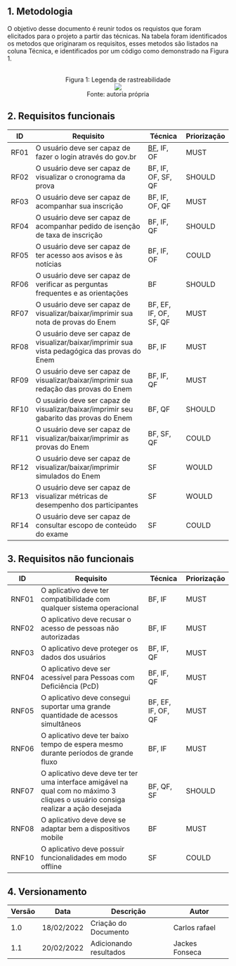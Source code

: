 ## 1. Metodologia

O objetivo desse documento é reunir todos os requistos que foram elicitados para o projeto a partir das técnicas. Na tabela foram identificados os metodos que originaram os requisitos, esses metodos são listados na coluna Técnica, e identificados por um código como demonstrado na Figura 1.

<center>
  <br><figcaption class="center">Figura 1: Legenda de rastreabilidade</figcaption>
  <img src="https://user-images.githubusercontent.com/53023400/154858872-f7f7c057-a096-4e0c-9a46-62d429b5447b.png" class="center">
  <figcaption class="center">Fonte: autoria própria</figcaption>
</center>


## 2. Requisitos funcionais

|  ID  |  Requisito  |  Técnica  |   Priorização  |
|------|-------------|-----------|----------------|
| RF01 |  O usuário deve ser capaz de fazer o login através do gov.br | <a href="tecnicas-elicitacao/braimstorming.md">BF</a>, IF, OF  | MUST  |
| RF02 |  O usuário deve ser capaz de visualizar o cronograma da prova | BF, IF, OF, SF, QF  | SHOULD  |
| RF03 |  O usuário deve ser capaz de acompanhar sua inscrição | BF, IF, OF, QF  | MUST  |
| RF04 |  O usuário deve ser capaz de acompanhar pedido de isenção de taxa de inscrição| BF, IF, QF  | SHOULD  |
| RF05 |  O usuário deve ser capaz de ter acesso aos avisos e às notícias | BF, IF, OF  | COULD  |
| RF06 |  O usuário deve ser capaz de verificar as perguntas frequentes e as orientações | BF  |  SHOULD |
| RF07 |  O usuário deve ser capaz de visualizar/baixar/imprimir sua nota de provas do Enem | BF, EF, IF, OF, SF, QF  | MUST  |
| RF08 |  O usuário deve ser capaz de visualizar/baixar/imprimir sua vista pedagógica das provas do Enem | BF, IF  | MUST  |
| RF09 |  O usuário deve ser capaz de visualizar/baixar/imprimir sua redação das provas do Enem | BF, IF, QF  | MUST  |
| RF10 |  O usuário deve ser capaz de visualizar/baixar/imprimir seu gabarito das provas do Enem | BF, QF  | SHOULD  |
| RF11 |  O usuário deve ser capaz de visualizar/baixar/imprimir as provas do Enem | BF, SF, QF  | COULD  |
| RF12 |  O usuário deve ser capaz de visualizar/baixar/imprimir simulados do Enem | SF  | WOULD  |
| RF13 |  O usuário deve ser capaz de visualizar métricas de desempenho dos participantes  | SF  | WOULD  |
| RF14 |  O usuário deve ser capaz de consultar escopo de conteúdo do exame  | SF  | COULD  |


## 3. Requisitos não funcionais

|  ID  |  Requisito  |  Técnica  |   Priorização  |
|------|-------------|-----------|----------------|
| RNF01 |  O aplicativo deve ter compatibilidade com qualquer sistema operacional | BF, IF  | MUST  |
| RNF02 |  O aplicativo deve recusar o acesso de pessoas não autorizadas | BF, IF  | MUST  |
| RNF03 |  O aplicativo deve proteger os dados dos usuários | BF, IF, QF  | MUST  |
| RNF04 |  O aplicativo deve ser acessível para Pessoas com Deficiência (PcD) | BF, IF, QF  | MUST  |
| RNF05 |  O aplicativo deve consegui suportar uma grande quantidade de acessos simultâneos | BF, EF, IF, OF, QF  | MUST  |
| RNF06 |  O aplicativo deve ter baixo tempo de espera mesmo durante períodos de grande fluxo | BF, IF  | MUST  |
| RNF07 |  O aplicativo deve deve ter ter uma interface amigável na qual com no máximo 3 cliques o usuário consiga realizar a ação desejada | BF, QF, SF  | SHOULD |
| RNF08 |  O aplicativo deve deve se adaptar bem a dispositivos mobile | BF  | MUST  |
| RNF10 |  O aplicativo deve possuir funcionalidades em modo offline | SF  | COULD  |

## 4. Versionamento

| Versão | Data | Descrição | Autor |
|--------|------|-----------|-------|
| 1.0    | 18/02/2022 | Criação do Documento | Carlos rafael |
| 1.1    | 20/02/2022 | Adicionando resultados | Jackes Fonseca |
